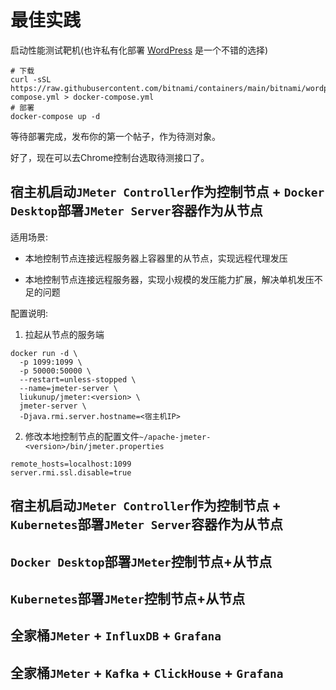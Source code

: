 # 最佳实践

启动性能测试靶机(也许私有化部署 [WordPress](https://github.com/bitnami/containers/tree/main/bitnami/wordpress#run-the-application-using-docker-compose) 是一个不错的选择)

```shell
# 下载
curl -sSL https://raw.githubusercontent.com/bitnami/containers/main/bitnami/wordpress/docker-compose.yml > docker-compose.yml
# 部署
docker-compose up -d
```

等待部署完成，发布你的第一个帖子，作为待测对象。

好了，现在可以去Chrome控制台选取待测接口了。

## 宿主机启动`JMeter Controller`作为控制节点 + `Docker Desktop`部署`JMeter Server`容器作为从节点

适用场景:

- 本地控制节点连接远程服务器上容器里的从节点，实现远程代理发压

- 本地控制节点连接远程服务器，实现小规模的发压能力扩展，解决单机发压不足的问题

配置说明:

1. 拉起从节点的服务端

```shell
docker run -d \
  -p 1099:1099 \
  -p 50000:50000 \
  --restart=unless-stopped \
  --name=jmeter-server \
  liukunup/jmeter:<version> \
  jmeter-server \
  -Djava.rmi.server.hostname=<宿主机IP>
```

2. 修改本地控制节点的配置文件`~/apache-jmeter-<version>/bin/jmeter.properties`

```plaintext
remote_hosts=localhost:1099
server.rmi.ssl.disable=true
```

## 宿主机启动`JMeter Controller`作为控制节点 + `Kubernetes`部署`JMeter Server`容器作为从节点

## `Docker Desktop`部署`JMeter`控制节点+从节点

## `Kubernetes`部署`JMeter`控制节点+从节点

## 全家桶`JMeter` + `InfluxDB` + `Grafana`

## 全家桶`JMeter` + `Kafka` + `ClickHouse` + `Grafana`
